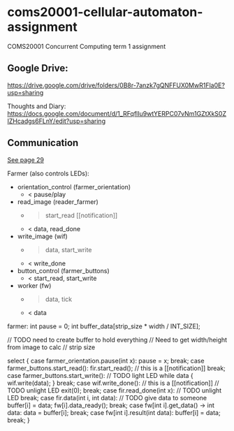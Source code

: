 # coms20001-cellular-automaton-assignment
COMS20001 Concurrent Computing term 1 assignment

## Google Drive:
https://drive.google.com/drive/folders/0B8r-7anzk7gQNFFUX0MwR1Fla0E?usp=sharing

Thoughts and Diary:
https://docs.google.com/document/d/1_RFqflIu9wtYERPC07vNm1GZtXkS0ZIZHcadgs6FLnY/edit?usp=sharing


## Communication
[See page 29](https://www.xmos.com/download/private/XMOS-Programming-Guide-%28documentation%29%28F%29.pdf)

Farmer (also controls LEDs):

* orientation_control (farmer_orientation)
  * < pause/play
* read_image (reader_farmer)
  * > start_read [[notification]]
  * < data, read_done
* write_image (wif)
  * > data, start_write
  * < write_done
* button_control (farmer_buttons)
  * < start_read, start_write
* worker (fw)
  * > data, tick
  * < data

farmer:
int pause = 0;
int buffer_data[strip_size * width / INT_SIZE];

// TODO need to create buffer to hold everything
// Need to get width/height from image to calc
// strip size

select {
    case farmer_orientation.pause(int x):
        pause = x;
        break;
    case farmer_buttons.start_read():
        fir.start_read(); // this is a [[notification]]
        break;
    case farmer_buttons.start_write():
        // TODO light LED
        while data {
            wif.write(data);
        }
        break;
    case wif.write_done(): // this is a [[notification]]
        // TODO unlight LED
        exit(0);
        break;
    case fir.read_done(int x):
        // TODO unlight LED
        break;
    case fir.data(int i, int data):
        // TODO give data to someone
        buffer[i] = data;
        fw[i].data_ready();
        break;
    case fw[int i].get_data() -> int data:
        data = buffer[i];
        break;
    case fw[int i].result(int data):
        buffer[i] = data;
        break;
}

